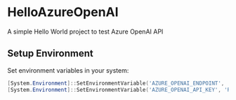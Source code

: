 # HelloAzureOpenAI

A simple Hello World project to test Azure OpenAI API

## Setup Environment

Set environment variables in your system:

```powershell
[System.Environment]::SetEnvironmentVariable('AZURE_OPENAI_ENDPOINT', 'REPLACE_WITH_YOUR_ENDPOINT_HERE', 'User')
[System.Environment]::SetEnvironmentVariable('AZURE_OPENAI_API_KEY', 'REPLACE_WITH_YOUR_KEY_VALUE_HERE', 'User')
```
